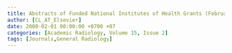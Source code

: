 ```yaml
---
title: Abstracts of Funded National Institutes of Health Grants (February)
author: [CL_AT_Elsevier]
date: 2008-02-01 00:00:00 +0700 +07
categories: [Academic Radiology, Volume 15, Issue 2]
tags: [Journals,General Radiology]
---
```


